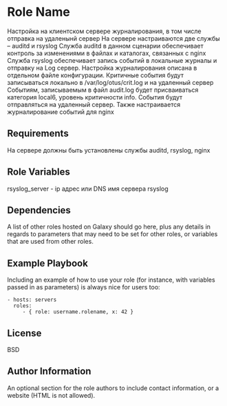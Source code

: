 Role Name
=========

Настройка на клиентском сервере журналирования, в том числе отправка на удаленынй сервер
На сервере настраиваются две службы – auditd и rsyslog
Служба auditd в данном сценарии обеспечивает контроль за изменениями в файлах и каталогах, связанных с nginx
Служба rsyslog обеспечивает запись событий в локальные журналы и отправку на Log сервер. Настройка журналирования описана в отдельном файле конфигурации.
Критичные события будут записываться локально в /var/log/otus/crit.log и на удаленный сервер
Событиям, записываемым в файл audit.log будет присваиваться категория local6, уровень критичности info. События будут отправляться на удаленный сервер.
Также настраивается журналирование событий для nginx

Requirements
------------

На сервере должны быть установлены службы auditd, rsyslog, nginx

Role Variables
--------------

rsyslog_server - ip адрес или DNS имя сервера rsyslog

Dependencies
------------

A list of other roles hosted on Galaxy should go here, plus any details in regards to parameters that may need to be set for other roles, or variables that are used from other roles.

Example Playbook
----------------

Including an example of how to use your role (for instance, with variables passed in as parameters) is always nice for users too:

    - hosts: servers
      roles:
         - { role: username.rolename, x: 42 }

License
-------

BSD

Author Information
------------------

An optional section for the role authors to include contact information, or a website (HTML is not allowed).
